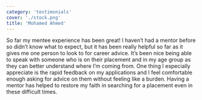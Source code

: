 ```yaml
---
category: 'testimonials'
cover: './stock.png'
title: 'Mohamed Ahmed'
---
```


So far my mentee experience has been great! I haven’t had a mentor before so didn’t know what to expect, but it has been really helpful so far as it gives me one person to look to for career advice. It’s been nice being able to speak with someone who is on their placement and in my age group as they can better understand where I’m coming from. One thing I especially appreciate is the rapid feedback on my applications and I feel comfortable enough asking for advice on them without feeling like a burden. Having a mentor has helped to restore my faith in searching for a placement even in these difficult times.
